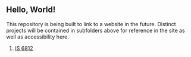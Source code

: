 ## Hello, World!

This repository is being built to link to a website in the future. Distinct projects will be contained in subfolders above for reference in the site as well as accessibility here.

1. [IS 6812](https://github.com/AidenCoutin/AidenCoutin.github.io/tree/main/IS_6812)
